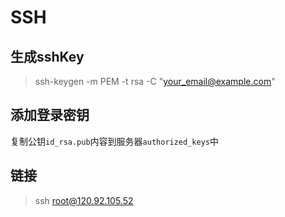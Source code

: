 # SSH

## 生成sshKey

> ssh-keygen -m PEM -t rsa -C "your_email@example.com"


## 添加登录密钥

复制公钥`id_rsa.pub`内容到服务器`authorized_keys`中
 

## 链接

> ssh root@120.92.105.52

## 